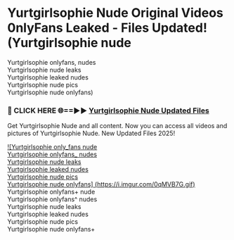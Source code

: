 # Yurtgirlsophie Nude Original Videos 0nlyFans Leaked - Files Updated! (Yurtgirlsophie nude<br>

Yurtgirlsophie onlyfans, nudes<br>
Yurtgirlsophie nude leaks<br>
Yurtgirlsophie leaked nudes<br>
Yurtgirlsophie nude pics<br>
Yurtgirlsophie nude onlyfans)

<h3>🔴 CLICK HERE 🌐==►► <a href="https://tinyurl.com/leaks-videos" rel="nofollow">Yurtgirlsophie Nude Updated Files</a></h3>

Get Yurtgirlsophie Nude and all content. Now you can access all videos and pictures of Yurtgirlsophie Nude. New Updated Files 2025!

[![Yurtgirlsophie only_fans nude<br>
Yurtgirlsophie onlyfans_ nudes<br>
Yurtgirlsophie nude leaks<br>
Yurtgirlsophie leaked nudes<br>
Yurtgirlsophie nude pics<br>
Yurtgirlsophie nude onlyfans]
(https://i.imgur.com/0qMVB7G.gif)](https://tinyurl.com/leaks-videos)
Yurtgirlsophie onlyfans+ nude<br>
Yurtgirlsophie onlyfans^ nudes<br>
Yurtgirlsophie nude leaks<br>
Yurtgirlsophie leaked nudes<br>
Yurtgirlsophie nude pics<br>
Yurtgirlsophie nude onlyfans+